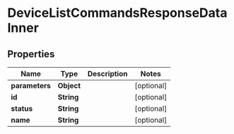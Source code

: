 

# DeviceListCommandsResponseDataInner


## Properties

| Name | Type | Description | Notes |
|------------ | ------------- | ------------- | -------------|
|**parameters** | **Object** |  |  [optional] |
|**id** | **String** |  |  [optional] |
|**status** | **String** |  |  [optional] |
|**name** | **String** |  |  [optional] |



